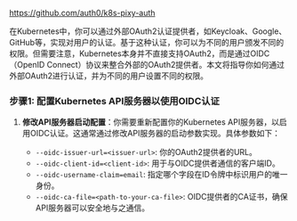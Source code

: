 https://github.com/auth0/k8s-pixy-auth








在Kubernetes中，你可以通过外部OAuth2认证提供者，如Keycloak、Google、GitHub等，实现对用户的认证。基于这种认证，你可以为不同的用户颁发不同的权限。但需要注意，Kubernetes本身并不直接支持OAuth2，而是通过OIDC（OpenID Connect）协议来整合外部的OAuth2提供者。本文将指导你如何通过外部OAuth2进行认证，并为不同的用户设置不同的权限。

### 步骤1: 配置Kubernetes API服务器以使用OIDC认证

1. **修改API服务器启动配置**：你需要重新配置你的Kubernetes API服务器，以启用OIDC认证。这通常通过修改API服务器的启动参数实现。具体参数如下：

   - `--oidc-issuer-url=<issuer-url>`: 你的OAuth2提供者的URL。
   - `--oidc-client-id=<client-id>`: 用于与OIDC提供者通信的客户端ID。
   - `--oidc-username-claim=email`: 指定哪个字段在ID令牌中标识用户的唯一身份。
   - `--oidc-ca-file=<path-to-your-ca-file>`: OIDC提供者的CA证书，确保API服务器可以安全地与之通信。
